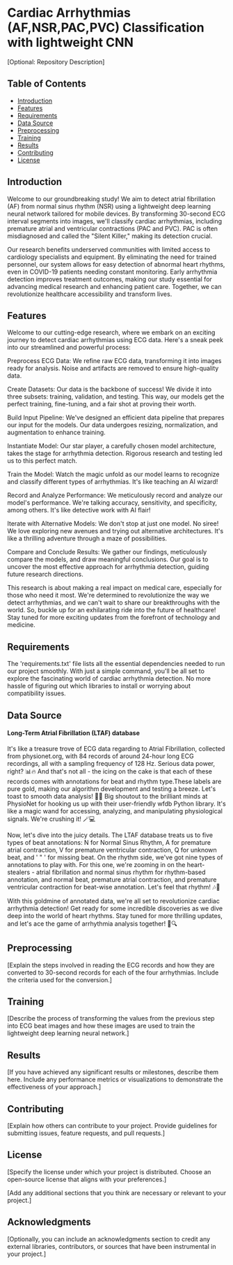 # Cardiac Arrhythmias (AF,NSR,PAC,PVC) Classification with lightweight CNN

[Optional: Repository Description]

## Table of Contents
- [Introduction](#introduction)
- [Features](#features)
- [Requirements](#requirements)
- [Data Source](#data-source)
- [Preprocessing](#preprocessing)
- [Training](#training)
- [Results](#results)
- [Contributing](#contributing)
- [License](#license)

## Introduction

Welcome to our groundbreaking study! We aim to detect atrial fibrillation (AF) from normal sinus rhythm (NSR) using a lightweight deep learning neural network tailored for mobile devices. By transforming 30-second ECG interval segments into images, we'll classify cardiac arrhythmias, including premature atrial and ventricular contractions (PAC and PVC). PAC is often misdiagnosed and called the "Silent Killer," making its detection crucial.

Our research benefits underserved communities with limited access to cardiology specialists and equipment. By eliminating the need for trained personnel, our system allows for easy detection of abnormal heart rhythms, even in COVID-19 patients needing constant monitoring. Early arrhythmia detection improves treatment outcomes, making our study essential for advancing medical research and enhancing patient care. Together, we can revolutionize healthcare accessibility and transform lives.

## Features


Welcome to our cutting-edge research, where we embark on an exciting journey to detect cardiac arrhythmias using ECG data. Here's a sneak peek into our streamlined and powerful process:

Preprocess ECG Data: We refine raw ECG data, transforming it into images ready for analysis. Noise and artifacts are removed to ensure high-quality data.

Create Datasets: Our data is the backbone of success! We divide it into three subsets: training, validation, and testing. This way, our models get the perfect training, fine-tuning, and a fair shot at proving their worth.

Build Input Pipeline: We've designed an efficient data pipeline that prepares our input for the models. Our data undergoes resizing, normalization, and augmentation to enhance training.

Instantiate Model: Our star player, a carefully chosen model architecture, takes the stage for arrhythmia detection. Rigorous research and testing led us to this perfect match.

Train the Model: Watch the magic unfold as our model learns to recognize and classify different types of arrhythmias. It's like teaching an AI wizard!

Record and Analyze Performance: We meticulously record and analyze our model's performance. We're talking accuracy, sensitivity, and specificity, among others. It's like detective work with AI flair!

Iterate with Alternative Models: We don't stop at just one model. No siree! We love exploring new avenues and trying out alternative architectures. It's like a thrilling adventure through a maze of possibilities.

Compare and Conclude Results: We gather our findings, meticulously compare the models, and draw meaningful conclusions. Our goal is to uncover the most effective approach for arrhythmia detection, guiding future research directions.

This research is about making a real impact on medical care, especially for those who need it most. We're determined to revolutionize the way we detect arrhythmias, and we can't wait to share our breakthroughs with the world. So, buckle up for an exhilarating ride into the future of healthcare! Stay tuned for more exciting updates from the forefront of technology and medicine.

## Requirements

The 'requirements.txt' file lists all the essential dependencies needed to run our project smoothly. With just a simple command, you'll be all set to explore the fascinating world of cardiac arrhythmia detection. No more hassle of figuring out which libraries to install or worrying about compatibility issues. 

## Data Source
#### Long-Term Atrial Fibrillation (LTAF) database

It's like a treasure trove of ECG data regarding to Atrial Fibrillation, collected from physionet.org, with 84 records of around 24-hour long ECG recordings, all with a sampling frequency of 128 Hz. Serious data power, right? 📊🔥
And that's not all - the icing on the cake is that each of these records comes with annotations for beat and rhythm type.These labels are pure gold, making our algorithm development and testing a breeze. Let's toast to smooth data analysis! 🎉🥂
Big shoutout to the brilliant minds at PhysioNet for hooking us up with their user-friendly wfdb Python library. It's like a magic wand for accessing, analyzing, and manipulating physiological signals. We're crushing it! 🪄💻

Now, let's dive into the juicy details. The LTAF database treats us to five types of beat annotations: N for Normal Sinus Rhythm, A for premature atrial contraction, V for premature ventricular contraction, Q for unknown beat, and ' " ' for missing beat. On the rhythm side, we've got nine types of annotations to play with. For this one, we're zooming in on the heart-stealers - atrial fibrillation and normal sinus rhythm for rhythm-based annotation, and normal beat, premature atrial contraction, and premature ventricular contraction for beat-wise annotation. Let's feel that rhythm! 🎶💓

With this goldmine of annotated data, we're all set to revolutionize cardiac arrhythmia detection! Get ready for some incredible discoveries as we dive deep into the world of heart rhythms. Stay tuned for more thrilling updates, and let's ace the game of arrhythmia analysis together! 💪🔍

## Preprocessing

[Explain the steps involved in reading the ECG records and how they are converted to 30-second records for each of the four arrhythmias. Include the criteria used for the conversion.]

## Training

[Describe the process of transforming the values from the previous step into ECG beat images and how these images are used to train the lightweight deep learning neural network.]

## Results

[If you have achieved any significant results or milestones, describe them here. Include any performance metrics or visualizations to demonstrate the effectiveness of your approach.]

## Contributing

[Explain how others can contribute to your project. Provide guidelines for submitting issues, feature requests, and pull requests.]

## License

[Specify the license under which your project is distributed. Choose an open-source license that aligns with your preferences.]

[Add any additional sections that you think are necessary or relevant to your project.]

## Acknowledgments

[Optionally, you can include an acknowledgments section to credit any external libraries, contributors, or sources that have been instrumental in your project.]


